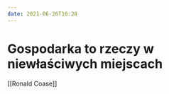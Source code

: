 ```yaml
---
date: 2021-06-26T16:28
---
```


# Gospodarka to rzeczy w niewłaściwych miejscach

[[Ronald Coase]]

